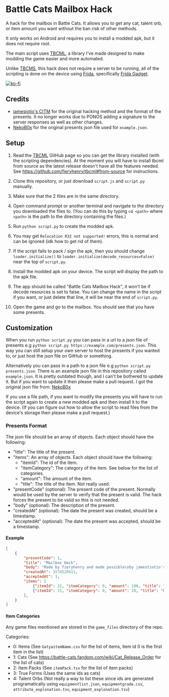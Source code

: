 # Battle Cats Mailbox Hack

A hack for the mailbox in Battle Cats.
It allows you to get any cat, talent orb, or item amount you want without
the ban risk of other methods.

It only works on Android and requires you to install a modded apk, but it does
not require root.

The main script uses [TBCML](https://github.com/fieryhenry/tbcml), a
library I've made designed to make modding the game easier and more automated.

Unlike [TBCMS](https://github.com/fieryhenry/tbcms), this hack does not require
a server to be running, all of the scripting is done on the device using
[Frida](https://frida.re/), specifically [Frida Gadget](https://frida.re/docs/gadget/).

[![ko-fi](https://ko-fi.com/img/githubbutton_sm.svg)](https://ko-fi.com/fieryhenry)

## Credits

- [jamesiotio's CITM](https://github.com/jamestiotio/CITM) for the original
    hacking method and the format of the presents. It no longer works due to
    PONOS adding a signature to the server responses as well as other changes.
- [NekoB0x](https://www.reddit.com/user/NekoB0x/comments/gsidq5/mailboxhackpy/)
  for the original presents json file used for `example.json`.

## Setup

1. Read the [TBCML](https://github.com/fieryhenry/tbcml) GitHub page so you
can get the library installed (with the scripting dependencies).
At the moment you will have to install tbcml from source as the latest release
doesn't have all the features needed. See
<https://github.com/fieryhenry/tbcml#from-source> for instructions.

1. Clone this repository, or just download `script.js` and `script.py` manually.
1. Make sure that the 2 files are in the same directory.
1. Open command prompt or another terminal and navigate to the directory you
   downloaded the files to. (You
    can do this by typing `cd <path>` where `<path>` is the path to the directory
    containing the files.)
1. Run `python script.py` to create the modded apk.
1. You may get `Relocation R32 not supported!` errors, this is normal and can be
   ignored (idk how to get rid of them).
1. If the script fails to pack / sign the apk, then you should change
   `loader.initialize()` to `loader.initialize(decode_resources=False)`
   near the top of `script.py`.
1. Install the modded apk on your device. The script will display the path to the
    apk file.
1. The app should be called "Battle Cats Mailbox Hack", it won't be if decode
   resources is set to false. You can change the name in the script if you want,
   or just delete that line, it will be near the end of `script.py`.
1. Open the game and go to the mailbox. You should see that you have some
    presents.

## Customization

When you run `python script.py` you can pass in a url to a json file of
presents e.g `python script.py https://example.com/presents.json`. This way you
can still setup your own server to host the presents if you wanted to, or just
host the json file on GitHub or something.

Alternatively you can pass in a path to a json file e.g `python script.py
presents.json`. There is an example json file in this repository called
`example.json`. It is pretty outdated though, and I can't be bothered to update
it. But if you want to update it then please make a pull request. I got the
original json file from: [NekoB0x](https://www.reddit.com/user/NekoB0x/comments/gsidq5/mailboxhackpy/)

If you use a file path, if you want to modify the presents you will have to run
the script again to create a new modded apk and then install it to the device.
(If you can figure out how to allow the script to read files from the device's
storage then please make a pull request.)

### Presents Format

The json file should be an array of objects. Each object should have the
following:

- "title": The title of the present.
- "items": An array of objects. Each object should have the following:
  - "itemId": The id of the item.
  - "itemCategory": The category of the item. See below for the list of
    categories.
  - "amount": The amount of the item.
  - "title": The title of the item. Not really used.
- "presentCode" (optional): The present code of the present. Normally would be
  used by the server to verify that the present is valid. The hack forces the
  present to be valid so this is not needed.
- "body" (optional): The description of the present.
- "createdAt" (optional): The date the present was created, should be a
  timestamp.
- "acceptedAt" (optional): The date the present was accepted, should be a
  timestamp.

#### Example

```json
[
    {
        "presentCode": 1,
        "title": "Mailbox Hack",
        "body": "Made by fieryhenry and made possible\nby jamestiotio's original work:\nhttps://github.com/jamestiotio/CITM",
        "createdAt": 1574529411,
        "acceptedAt": 1,
        "items": [
            {"itemId": 22, "itemCategory": 0, "amount": 100, "title": "Catfood"},
            {"itemId": 21, "itemCategory": 0, "amount": 20, "title": "Rare Ticket"},
        ],
    }
]

```
  
#### Item Categories

Any game files mentioned are stored in the `game_files` directory of the repo.

Categories:

- 0: Items (See `GatyaitemName.csv` for the list of items, item id 0 is the
  first item in the list)
- 1: Cats (See <https://battle-cats.fandom.com/wiki/Cat_Release_Order> for the
    list of cats)
- 2: Item Packs (See `itemPack.tsv` for the list of item packs)
- 3: True Forms (Uses the same ids as cats)
- 4: Talent Orbs (Not really a way to list these since ids are generated
  programatically using `equipmentlist.json`, `equipmentgrade.csv`,
  `attribute_explonation.tsv`, `equipment_explonation.tsv`)
